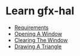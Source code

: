 
# Learn gfx-hal

* [Requirements](00_requirements.md)
* [Opening A Window](01_opening_a_window.md)
* [Clearing The Window](02_clear_the_window.md)
* [Drawing A Triangle](03_drawing_a_triangle.md)
